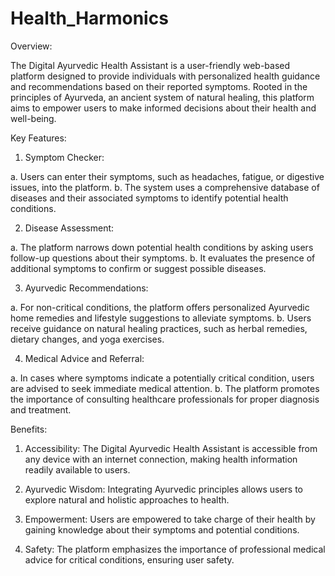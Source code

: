 # Health_Harmonics

Overview:

  The Digital Ayurvedic Health Assistant is a user-friendly web-based platform designed to provide individuals with personalized health guidance and recommendations based on their reported symptoms. Rooted in the principles of Ayurveda, an ancient system of natural healing, this platform aims to empower users to make informed decisions about their health and well-being.

Key Features:

  1. Symptom Checker:

   a. Users can enter their symptoms, such as headaches, fatigue, or digestive issues, into the platform.
   b. The system uses a comprehensive database of diseases and their associated symptoms to identify potential health conditions.
  
  2. Disease Assessment:

   a. The platform narrows down potential health conditions by asking users follow-up questions about their symptoms.
   b. It evaluates the presence of additional symptoms to confirm or suggest possible diseases.

  3. Ayurvedic Recommendations:

   a. For non-critical conditions, the platform offers personalized Ayurvedic home remedies and lifestyle suggestions to alleviate symptoms.
   b. Users receive guidance on natural healing practices, such as herbal remedies, dietary changes, and yoga exercises.

  4. Medical Advice and Referral:

   a. In cases where symptoms indicate a potentially critical condition, users are advised to seek immediate medical attention.
   b. The platform promotes the importance of consulting healthcare professionals for proper diagnosis and treatment.

Benefits:

  1. Accessibility:
     The Digital Ayurvedic Health Assistant is accessible from any device with an internet connection, making health information readily available to users.

  2. Ayurvedic Wisdom:
     Integrating Ayurvedic principles allows users to explore natural and holistic approaches to health.

  3. Empowerment:
     Users are empowered to take charge of their health by gaining knowledge about their symptoms and potential conditions.

  4. Safety:
     The platform emphasizes the importance of professional medical advice for critical conditions, ensuring user safety.
